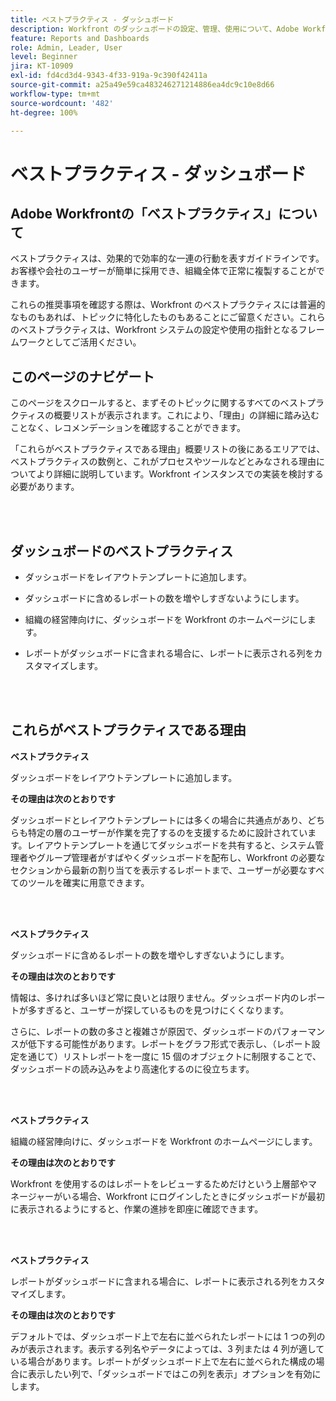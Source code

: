 ```yaml
---
title: ベストプラクティス - ダッシュボード
description: Workfront のダッシュボードの設定、管理、使用について、Adobe Workfront のエキスパートが推奨するベストプラクティスを説明します。
feature: Reports and Dashboards
role: Admin, Leader, User
level: Beginner
jira: KT-10909
exl-id: fd4cd3d4-9343-4f33-919a-9c390f42411a
source-git-commit: a25a49e59ca483246271214886ea4dc9c10e8d66
workflow-type: tm+mt
source-wordcount: '482'
ht-degree: 100%

---
```


# ベストプラクティス - ダッシュボード

## Adobe Workfrontの「ベストプラクティス」について

ベストプラクティスは、効果的で効率的な一連の行動を表すガイドラインです。お客様や会社のユーザーが簡単に採用でき、組織全体で正常に複製することができます。

これらの推奨事項を確認する際は、Workfront のベストプラクティスには普遍的なものもあれば、トピックに特化したものもあることにご留意ください。これらのベストプラクティスは、Workfront システムの設定や使用の指針となるフレームワークとしてご活用ください。

## このページのナビゲート

このページをスクロールすると、まずそのトピックに関するすべてのベストプラクティスの概要リストが表示されます。これにより、「理由」の詳細に踏み込むことなく、レコメンデーションを確認することができます。

「これらがベストプラクティスである理由」概要リストの後にあるエリアでは、ベストプラクティスの数例と、これがプロセスやツールなどとみなされる理由についてより詳細に説明しています。Workfront インスタンスでの実装を検討する必要があります。

</br>
</br>

## ダッシュボードのベストプラクティス

* ダッシュボードをレイアウトテンプレートに追加します。

* ダッシュボードに含めるレポートの数を増やしすぎないようにします。

* 組織の経営陣向けに、ダッシュボードを Workfront のホームページにします。

* レポートがダッシュボードに含まれる場合に、レポートに表示される列をカスタマイズします。


</br>
</br>


## これらがベストプラクティスである理由

**ベストプラクティス**

ダッシュボードをレイアウトテンプレートに追加します。

**その理由は次のとおりです**

ダッシュボードとレイアウトテンプレートには多くの場合に共通点があり、どちらも特定の層のユーザーが作業を完了するのを支援するために設計されています。レイアウトテンプレートを通じてダッシュボードを共有すると、システム管理者やグループ管理者がすばやくダッシュボードを配布し、Workfront の必要なセクションから最新の割り当てを表示するレポートまで、ユーザーが必要なすべてのツールを確実に用意できます。

</br>
</br>

**ベストプラクティス**

ダッシュボードに含めるレポートの数を増やしすぎないようにします。

**その理由は次のとおりです**

情報は、多ければ多いほど常に良いとは限りません。ダッシュボード内のレポートが多すぎると、ユーザーが探しているものを見つけにくくなります。

さらに、レポートの数の多さと複雑さが原因で、ダッシュボードのパフォーマンスが低下する可能性があります。レポートをグラフ形式で表示し、（レポート設定を通じて）リストレポートを一度に 15 個のオブジェクトに制限することで、ダッシュボードの読み込みをより高速化するのに役立ちます。

</br>
</br>

**ベストプラクティス**

組織の経営陣向けに、ダッシュボードを Workfront のホームページにします。

**その理由は次のとおりです**

Workfront を使用するのはレポートをレビューするためだけという上層部やマネージャーがいる場合、Workfront にログインしたときにダッシュボードが最初に表示されるようにすると、作業の進捗を即座に確認できます。

</br>
</br>

**ベストプラクティス**

レポートがダッシュボードに含まれる場合に、レポートに表示される列をカスタマイズします。

**その理由は次のとおりです**

デフォルトでは、ダッシュボード上で左右に並べられたレポートには 1 つの列のみが表示されます。表示する列名やデータによっては、3 列または 4 列が適している場合があります。レポートがダッシュボード上で左右に並べられた構成の場合に表示したい列で、「ダッシュボードではこの列を表示」オプションを有効にします。
